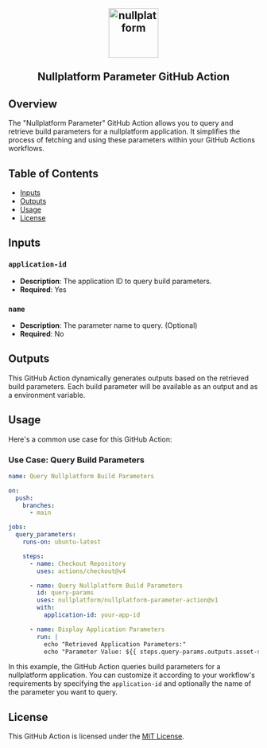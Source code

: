<h2 align="center">
    <a href="https://nullplatform.com" target="blank_">
        <img height="100" alt="nullplatform" src="https://nullplatform.com/favicon/android-chrome-192x192.png" />
    </a>
    <br>
    <br>
    Nullplatform Parameter GitHub Action
    <br>
</h2>

## Overview

The "Nullplatform Parameter" GitHub Action allows you to query and retrieve build parameters for a nullplatform application. It simplifies the process of fetching and using these parameters within your GitHub Actions workflows.

## Table of Contents

- [Inputs](#inputs)
- [Outputs](#outputs)
- [Usage](#usage)
- [License](#license)

## Inputs

### `application-id`

- **Description**: The application ID to query build parameters.
- **Required**: Yes

### `name`

- **Description**: The parameter name to query. (Optional)
- **Required**: No

## Outputs

This GitHub Action dynamically generates outputs based on the retrieved build parameters. Each build parameter will be available as an output and as a environment variable.

## Usage

Here's a common use case for this GitHub Action:

### Use Case: Query Build Parameters

```yaml
name: Query Nullplatform Build Parameters

on:
  push:
    branches:
      - main

jobs:
  query_parameters:
    runs-on: ubuntu-latest

    steps:
      - name: Checkout Repository
        uses: actions/checkout@v4

      - name: Query Nullplatform Build Parameters
        id: query-params
        uses: nullplatform/nullplatform-parameter-action@v1
        with:
          application-id: your-app-id

      - name: Display Application Parameters
        run: |
          echo "Retrieved Application Parameters:"
          echo "Parameter Value: ${{ steps.query-params.outputs.asset-s3-bucket }}"
```

In this example, the GitHub Action queries build parameters for a nullplatform application. You can customize it according to your workflow's requirements by specifying the `application-id` and optionally the name of the parameter you want to query.

## License

This GitHub Action is licensed under the [MIT License](LICENSE).
